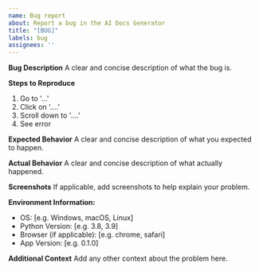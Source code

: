 ```yaml
---
name: Bug report
about: Report a bug in the AI Docs Generator
title: "[BUG]"
labels: bug
assignees: ''
---
```


**Bug Description**
A clear and concise description of what the bug is.

**Steps to Reproduce**
1. Go to '...'
2. Click on '....'
3. Scroll down to '....'
4. See error

**Expected Behavior**
A clear and concise description of what you expected to happen.

**Actual Behavior**
A clear and concise description of what actually happened.

**Screenshots**
If applicable, add screenshots to help explain your problem.

**Environment Information:**
 - OS: [e.g. Windows, macOS, Linux]
 - Python Version: [e.g. 3.8, 3.9]
 - Browser (if applicable): [e.g. chrome, safari]
 - App Version: [e.g. 0.1.0]

**Additional Context**
Add any other context about the problem here. 